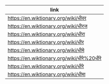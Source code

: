 |link|
|----|
|https://en.wiktionary.org/wiki/धीवर|
|https://en.wiktionary.org/wiki/धीरज|
|https://en.wiktionary.org/wiki/धीरा|
|https://en.wiktionary.org/wiki/धीर|
|https://en.wiktionary.org/wiki/धीमे|
|https://en.wiktionary.org/wiki/धीरे%20धीरे|
|https://en.wiktionary.org/wiki/धीरे|
|https://en.wiktionary.org/wiki/धीमा|

